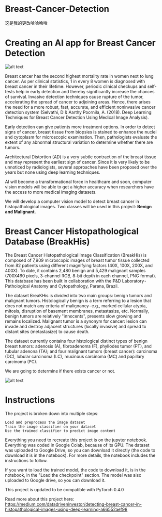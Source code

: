 # Breast-Cancer-Detection
这是我的更改哈哈哈哈
# Creating an AI app for Breast Cancer Detection
![alt text](http://www.innovationandtech.ae/wp-content/uploads/2018/01/Cancer-Prognosis-Prediction-using-AI-810x324.jpg)

Breast cancer has the second highest mortality rate in women next to lung cancer. As per clinical statistics, 1 in every 8 women is diagnosed with breast cancer in their lifetime. However, periodic clinical checkups and self-tests help in early detection and thereby significantly increase the chances of survival. Invasive detection techniques cause rupture of the tumor, accelerating the spread of cancer to adjoining areas. Hence, there arises the need for a more robust, fast, accurate, and efficient noninvasive cancer detection system (Selvathi, D & Aarthy Poornila, A. (2018). Deep Learning Techniques for Breast Cancer Detection Using Medical Image Analysis).

Early detection can give patients more treatment options. In order to detect signs of cancer, breast tissue from biopsies is stained to enhance the nuclei and cytoplasm for microscopic examination. Then, pathologists evaluate the extent of any abnormal structural variation to determine whether there are tumors.

Architectural Distortion (AD) is a very subtle contraction of the breast tissue and may represent the earliest sign of cancer. Since it is very likely to be unnoticed by radiologists, several approaches have been proposed over the years but none using deep learning techniques. 

AI will become a transformational force in healthcare and soon, computer vision models will be able to get a higher accuracy when researchers have the access to more medical imaging datasets.

We will develop a computer vision model to detect breast cancer in histopathological images. Two classes will be used in this project: **Benign and Malignant.**

# Breast Cancer Histopathological Database (BreakHis)

The Breast Cancer Histopathological Image Classification (BreakHis) is composed of 7,909 microscopic images of breast tumor tissue collected from 82 patients using different magnifying factors (40X, 100X, 200X, and 400X). To date, it contains 2,480 benign and 5,429 malignant samples (700X460 pixels, 3-channel RGB, 8-bit depth in each channel, PNG format). This database has been built in collaboration with the P&D Laboratory - Pathological Anatomy and Cytopathology, Parana, Brazil.

The dataset BreaKHis is divided into two main groups: benign tumors and malignant tumors. Histologically benign is a term referring to a lesion that does not match any criteria of malignancy - e.g., marked cellular atypia, mitosis, disruption of basement membranes, metastasize, etc. Normally, benign tumors are relatively "innocents", presents slow growing and remains localized. Malignant tumor is a synonym for cancer: lesion can invade and destroy adjacent structures (locally invasive) and spread to distant sites (metastasize) to cause death.

The dataset currently contains four histological distinct types of benign breast tumors: adenosis (A), fibroadenoma (F), phyllodes tumor (PT), and tubular adenona (TA); and four malignant tumors (breast cancer): carcinoma (DC), lobular carcinoma (LC), mucinous carcinoma (MC) and papillary carcinoma (PC).

We are going to determine if there exists cancer or not.

![alt text](https://www.researchgate.net/publication/319974998/figure/fig2/AS:541235083309056@1506051907719/a-c-Indicative-cases-of-H-E-breast-cancer-histological-images-from-our-dataset-image.png)


# Instructions

The project is broken down into multiple steps:

    Load and preprocess the image dataset
    Train the image classifier on your dataset
    Use the trained classifier to predict image content

Everything you need to recreate this project is on the jupyter notebook. Everything was coded in Google Colab, because of its GPU. The dataset was uploaded to Google Drive, so you can download it directly (the code to download it is in the notebook). For more details, the notebook includes the instructions to follow.

If you want to load the trained model, the code to download it, is in the notebook, in the "Load the checkpoint" section. The model was also uploaded to Google drive, so you can download it.

This project is updated to be compatible with PyTorch 0.4.0

Read more about this project here: https://medium.com/datadriveninvestor/detecting-breast-cancer-in-histopathological-images-using-deep-learning-a66552aef98
